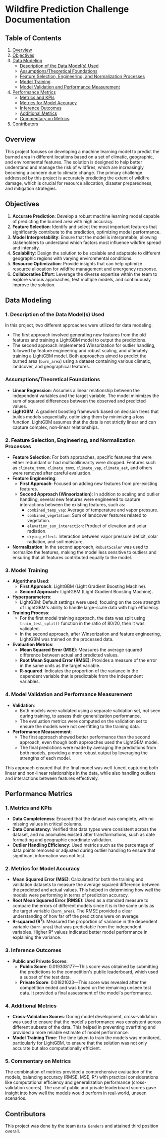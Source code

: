 # Wildfire Prediction Challenge Documentation

## Table of Contents
1. [Overview](#overview)
2. [Objectives](#objectives)
3. [Data Modeling](#data-modeling)
   - [Description of the Data Model(s) Used](#1-description-of-the-data-models-used)
   - [Assumptions/Theoretical Foundations](#assumptionstheoretical-foundations)
   - [Feature Selection, Engineering, and Normalization Processes](#2-feature-selection-engineering-and-normalization-processes)
   - [Model Training](#3-model-training)
   - [Model Validation and Performance Measurement](#4-model-validation-and-performance-measurement)
4. [Performance Metrics](#performance-metrics)
   - [Metrics and KPIs](#1-metrics-and-kpis)
   - [Metrics for Model Accuracy](#2-metrics-for-model-accuracy)
   - [Inference Outcomes](#3-inference-outcomes)
   - [Additional Metrics](#4-additional-metrics)
   - [Commentary on Metrics](#5-commentary-on-metrics)
5. [Contributors](#Contributors)

## Overview

This project focuses on developing a machine learning model to predict the burned area in different locations based on a set of climatic, geographic, and environmental features. The solution is designed to help better understand and manage the risk of wildfires, which are increasingly becoming a concern due to climate change. The primary challenge addressed by this project is accurately predicting the extent of wildfire damage, which is crucial for resource allocation, disaster preparedness, and mitigation strategies.

## Objectives

1. **Accurate Prediction**: Develop a robust machine learning model capable of predicting the burned area with high accuracy.
2. **Feature Selection**: Identify and select the most important features that significantly contribute to the prediction, optimizing model performance.
3. **Model Interpretability**: Ensure that the model is interpretable, allowing stakeholders to understand which factors most influence wildfire spread and intensity.
4. **Scalability**: Design the solution to be scalable and adaptable to different geographic regions with varying environmental conditions.
5. **Resource Optimization**: Provide insights that can help optimize resource allocation for wildfire management and emergency response.
6. **Collaborative Effort**: Leverage the diverse expertise within the team to explore various approaches, test multiple models, and continuously improve the solution.

## Data Modeling

### 1. Description of the Data Model(s) Used

In this project, two different approaches were utilized for data modeling:

- The first approach involved generating new features from the old features and training a LightGBM model to output the predictions.
- The second approach implemented Winsorization for outlier handling, followed by feature engineering and robust scaling, and ultimately training a LightGBM model. Both approaches aimed to predict the burned area (`burn_area`) using a dataset containing various climatic, landcover, and geographical features.

### Assumptions/Theoretical Foundations

- **Linear Regression**: Assumes a linear relationship between the independent variables and the target variable. The model minimizes the sum of squared differences between the observed and predicted values.
- **LightGBM**: A gradient boosting framework based on decision trees that builds models sequentially, optimizing them by minimizing a loss function. LightGBM assumes that the data is not strictly linear and can capture complex, non-linear relationships.

### 2. Feature Selection, Engineering, and Normalization Processes

- **Feature Selection**: For both approaches, specific features that were either redundant or had multicollinearity were dropped. Features such as `climate_tmmn`, `climate_tmmx`, `climate_vap`, `climate_aet`, and others were removed after careful evaluation.
- **Feature Engineering**:
  - **First Approach**: Focused on adding new features from pre-existing features.
  - **Second Approach (Winsorization)**: In addition to scaling and outlier handling, several new features were engineered to capture interactions between the existing features, such as:
    - `combined_temp_vap`: Average of temperature and vapor pressure.
    - `combined_vegetation`: Sum of landcover features related to vegetation.
    - `elevation_sun_interaction`: Product of elevation and solar radiation.
    - `drying_effect`: Interaction between vapor pressure deficit, solar radiation, and soil moisture.
- **Normalization**: In the second approach, `RobustScaler` was used to normalize the features, making the model less sensitive to outliers and ensuring that all features contributed equally to the model.

### 3. Model Training

- **Algorithms Used**:
  - **First Approach**: LightGBM (Light Gradient Boosting Machine).
  - **Second Approach**: LightGBM (Light Gradient Boosting Machine).
- **Hyperparameters**:
  - LightGBM: Default settings were used, focusing on the core strength of LightGBM's ability to handle large-scale data with high efficiency.
- **Training Process**:
  - For the first model training approach, the data was split using `train_test_split()` function in the ratio of 80/20, then it was validated.
  - In the second approach, after Winsorization and feature engineering, LightGBM was trained on the processed data.
- **Evaluation Metrics**:
  - **Mean Squared Error (MSE)**: Measures the average squared difference between actual and predicted values.
  - **Root Mean Squared Error (RMSE)**: Provides a measure of the error in the same units as the target variable.
  - **R-squared**: Indicates the proportion of the variance in the dependent variable that is predictable from the independent variables.

### 4. Model Validation and Performance Measurement

- **Validation**:
  - Both models were validated using a separate validation set, not seen during training, to assess their generalization performance.
  - The evaluation metrics were computed on the validation set to ensure the models were not overfitting to the training data.
- **Performance Measurement**:
  - The first approach showed better performance than the second approach, even though both approaches used the LightGBM model.
  - The final predictions were made by averaging the predictions from both models, providing a more robust output by leveraging the strengths of each model.

This approach ensured that the final model was well-tuned, capturing both linear and non-linear relationships in the data, while also handling outliers and interactions between features effectively.

## Performance Metrics

### 1. Metrics and KPIs

- **Data Completeness**: Ensured that the dataset was complete, with no missing values in critical columns.
- **Data Consistency**: Verified that data types were consistent across the dataset, and no anomalies existed after transformations, such as date formatting and geographic coordinate validation.
- **Outlier Handling Efficiency**: Used metrics such as the percentage of data points removed or adjusted during outlier handling to ensure that significant information was not lost.

### 2. Metrics for Model Accuracy

- **Mean Squared Error (MSE)**: Calculated for both the training and validation datasets to measure the average squared difference between the predicted and actual values. This helped in determining how well the models were performing in terms of prediction accuracy.
- **Root Mean Squared Error (RMSE)**: Used as a standard measure to compare the errors of different models since it is in the same units as the target variable (`burn_area`). The RMSE provided a clear understanding of how far off the predictions were on average.
- **R-squared (R²)**: Measured the proportion of variance in the dependent variable (`burn_area`) that was predictable from the independent variables. Higher R² values indicated better model performance in explaining the variance.

### 3. Inference Outcomes

- **Public and Private Scores**:
  - **Public Score**: 0.019308177—This score was obtained by submitting the predictions to the competition's public leaderboard, which used a subset of the test data.
  - **Private Score**: 0.01821023—This score was revealed after the competition ended and was based on the remaining unseen test data. It provided a final assessment of the model's performance.

### 4. Additional Metrics

- **Cross-Validation Scores**: During model development, cross-validation was used to ensure that the model's performance was consistent across different subsets of the data. This helped in preventing overfitting and provided a more reliable estimate of model performance.
- **Model Training Time**: The time taken to train the models was monitored, particularly for LightGBM, to ensure that the solution was not only accurate but also computationally efficient.

### 5. Commentary on Metrics

The combination of metrics provided a comprehensive evaluation of the models, balancing accuracy (RMSE, MSE, R²) with practical considerations like computational efficiency and generalization performance (cross-validation scores). The use of public and private leaderboard scores gave insight into how well the models would perform in real-world, unseen scenarios.

## Contributors

This project was done by the team `Data Benders` and attained third position overall.
